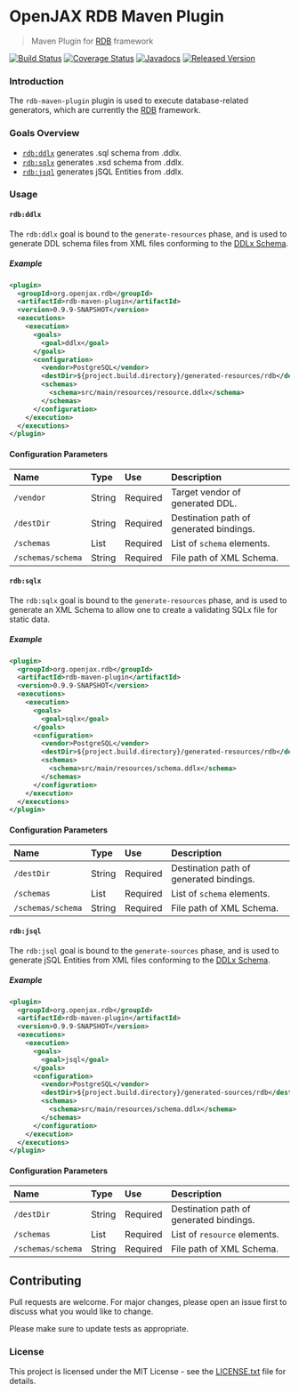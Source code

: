 # OpenJAX RDB Maven Plugin

> Maven Plugin for [RDB][rdb] framework

[![Build Status](https://travis-ci.org/openjax/rdb.png)](https://travis-ci.org/openjax/rdb)
[![Coverage Status](https://coveralls.io/repos/github/openjax/rdb/badge.svg)](https://coveralls.io/github/openjax/rdb)
[![Javadocs](https://www.javadoc.io/badge/org.openjax.rdb/rdb-maven-plugin.svg)](https://www.javadoc.io/doc/org.openjax.rdb/rdb-maven-plugin)
[![Released Version](https://img.shields.io/maven-central/v/org.openjax.rdb/rdb-maven-plugin.svg)](https://mvnrepository.com/artifact/org.openjax.rdb/rdb-maven-plugin)

### Introduction

The `rdb-maven-plugin` plugin is used to execute database-related generators, which are currently the [RDB][rdb] framework.

### Goals Overview

* [`rdb:ddlx`](#rdbddlx) generates .sql schema from .ddlx.
* [`rdb:sqlx`](#rdbsqlx) generates .xsd schema from .ddlx.
* [`rdb:jsql`](#rdbjsql) generates jSQL Entities from .ddlx.

### Usage

#### `rdb:ddlx`

The `rdb:ddlx` goal is bound to the `generate-resources` phase, and is used to generate DDL schema files from XML files conforming to the [DDLx Schema][ddlx-schema].

##### Example

```xml
<plugin>
  <groupId>org.openjax.rdb</groupId>
  <artifactId>rdb-maven-plugin</artifactId>
  <version>0.9.9-SNAPSHOT</version>
  <executions>
    <execution>
      <goals>
        <goal>ddlx</goal>
      </goals>
      <configuration>
        <vendor>PostgreSQL</vendor>
        <destDir>${project.build.directory}/generated-resources/rdb</destDir>
        <schemas>
          <schema>src/main/resources/resource.ddlx</schema>
        </schemas>
      </configuration>
    </execution>
  </executions>
</plugin>
```

#### Configuration Parameters

| Name              | Type    | Use      | Description                                                                   |
|:------------------|:--------|:---------|:------------------------------------------------------------------------------|
| `/vendor`         | String  | Required | Target vendor of generated DDL.                                               |
| `/destDir`        | String  | Required | Destination path of generated bindings.                                       |
| `/schemas`        | List    | Required | List of `schema` elements.                                                    |
| `/schemas/schema` | String  | Required | File path of XML Schema.                                                      |

#### `rdb:sqlx`

The `rdb:sqlx` goal is bound to the `generate-resources` phase, and is used to generate an XML Schema to allow one to create a validating SQLx file for static data.

##### Example

```xml
<plugin>
  <groupId>org.openjax.rdb</groupId>
  <artifactId>rdb-maven-plugin</artifactId>
  <version>0.9.9-SNAPSHOT</version>
  <executions>
    <execution>
      <goals>
        <goal>sqlx</goal>
      </goals>
      <configuration>
        <vendor>PostgreSQL</vendor>
        <destDir>${project.build.directory}/generated-resources/rdb</destDir>
        <schemas>
          <schema>src/main/resources/schema.ddlx</schema>
        </schemas>
      </configuration>
    </execution>
  </executions>
</plugin>
```

#### Configuration Parameters

| Name              | Type    | Use      | Description                                                                   |
|:------------------|:--------|:---------|:------------------------------------------------------------------------------|
| `/destDir`        | String  | Required | Destination path of generated bindings.                                       |
| `/schemas`        | List    | Required | List of `schema` elements.                                                    |
| `/schemas/schema` | String  | Required | File path of XML Schema.                                                      |

#### `rdb:jsql`

The `rdb:jsql` goal is bound to the `generate-sources` phase, and is used to generate jSQL Entities from XML files conforming to the [DDLx Schema][ddlx-schema].

##### Example

```xml
<plugin>
  <groupId>org.openjax.rdb</groupId>
  <artifactId>rdb-maven-plugin</artifactId>
  <version>0.9.9-SNAPSHOT</version>
  <executions>
    <execution>
      <goals>
        <goal>jsql</goal>
      </goals>
      <configuration>
        <vendor>PostgreSQL</vendor>
        <destDir>${project.build.directory}/generated-sources/rdb</destDir>
        <schemas>
          <schema>src/main/resources/schema.ddlx</schema>
        </schemas>
      </configuration>
    </execution>
  </executions>
</plugin>
```

#### Configuration Parameters

| Name              | Type    | Use      | Description                                                                   |
|:------------------|:--------|:---------|:------------------------------------------------------------------------------|
| `/destDir`        | String  | Required | Destination path of generated bindings.                                       |
| `/schemas`        | List    | Required | List of `resource` elements.                                                  |
| `/schemas/schema` | String  | Required | File path of XML Schema.                                                      |

## Contributing

Pull requests are welcome. For major changes, please open an issue first to discuss what you would like to change.

Please make sure to update tests as appropriate.

### License

This project is licensed under the MIT License - see the [LICENSE.txt](LICENSE.txt) file for details.

[ddlx-schema]: /ddlx/src/main/resources/ddlx.xsd
[mvn-plugin]: https://img.shields.io/badge/mvn-plugin-lightgrey.svg
[rdb]: /